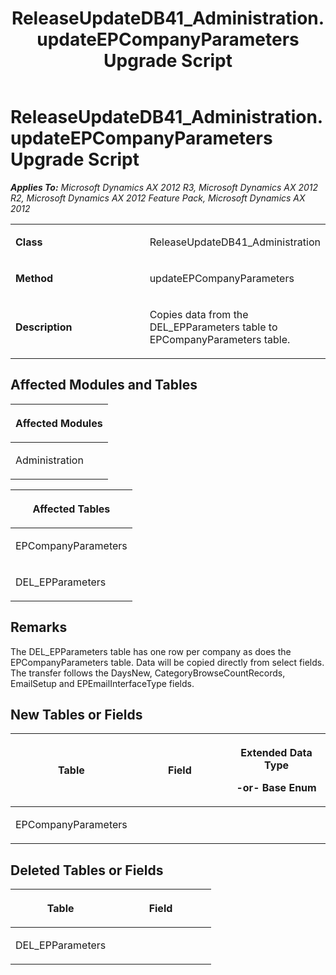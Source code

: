﻿---
title: ReleaseUpdateDB41_Administration.updateEPCompanyParameters Upgrade Script
TOCTitle: ReleaseUpdateDB41_Administration.updateEPCompanyParameters Upgrade Script
ms:assetid: 67f4b2d2-8f7e-feb1-eff9-0e85971b9706
ms:mtpsurl: https://msdn.microsoft.com/en-us/library/JJ685612(v=AX.60)
ms:contentKeyID: 49708814
ms.date: 05/18/2015
mtps_version: v=AX.60
---

# ReleaseUpdateDB41\_Administration.updateEPCompanyParameters Upgrade Script 


_**Applies To:** Microsoft Dynamics AX 2012 R3, Microsoft Dynamics AX 2012 R2, Microsoft Dynamics AX 2012 Feature Pack, Microsoft Dynamics AX 2012_

<table>
<colgroup>
<col style="width: 50%" />
<col style="width: 50%" />
</colgroup>
<tbody>
<tr class="odd">
<td><p><strong>Class</strong></p></td>
<td><p>ReleaseUpdateDB41_Administration</p></td>
</tr>
<tr class="even">
<td><p><strong>Method</strong></p></td>
<td><p>updateEPCompanyParameters</p></td>
</tr>
<tr class="odd">
<td><p><strong>Description</strong></p></td>
<td><p>Copies data from the DEL_EPParameters table to EPCompanyParameters table.</p></td>
</tr>
</tbody>
</table>


## Affected Modules and Tables

<table>
<colgroup>
<col style="width: 100%" />
</colgroup>
<thead>
<tr class="header">
<th><p>Affected Modules</p></th>
</tr>
</thead>
<tbody>
<tr class="odd">
<td><p>Administration</p></td>
</tr>
</tbody>
</table>


<table>
<colgroup>
<col style="width: 100%" />
</colgroup>
<thead>
<tr class="header">
<th><p>Affected Tables</p></th>
</tr>
</thead>
<tbody>
<tr class="odd">
<td><p>EPCompanyParameters</p></td>
</tr>
<tr class="even">
<td><p>DEL_EPParameters</p></td>
</tr>
</tbody>
</table>


## Remarks

The DEL\_EPParameters table has one row per company as does the EPCompanyParameters table. Data will be copied directly from select fields. The transfer follows the DaysNew, CategoryBrowseCountRecords, EmailSetup and EPEmailInterfaceType fields.

## New Tables or Fields

<table>
<colgroup>
<col style="width: 33%" />
<col style="width: 33%" />
<col style="width: 33%" />
</colgroup>
<thead>
<tr class="header">
<th><p>Table</p></th>
<th><p>Field</p></th>
<th><p>Extended Data Type</p>
<p>-or- Base Enum</p></th>
</tr>
</thead>
<tbody>
<tr class="odd">
<td><p>EPCompanyParameters</p></td>
<td><p></p></td>
<td><p></p></td>
</tr>
</tbody>
</table>


## Deleted Tables or Fields

<table>
<colgroup>
<col style="width: 50%" />
<col style="width: 50%" />
</colgroup>
<thead>
<tr class="header">
<th><p>Table</p></th>
<th><p>Field</p></th>
</tr>
</thead>
<tbody>
<tr class="odd">
<td><p>DEL_EPParameters</p></td>
<td><p></p></td>
</tr>
</tbody>
</table>

  


